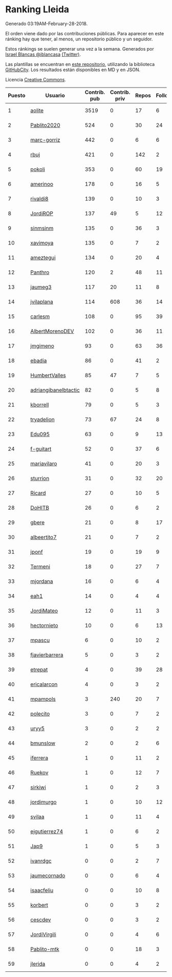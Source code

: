 # Ranking Lleida

Generado 03:19AM-February-28-2018.

El orden viene dado por las contribuciones públicas. Para aparecer en este ránking hay que tener, al menos, un repositorio público y un seguidor.

Estos ránkings se suelen generar una vez a la semana. Generados por [Israel Blancas @iblancasa](https://github.com/iblancasa/) [(Twitter)](https://twitter.com/iblancasa).

Las plantillas se encuentran en [este repositorio](https://github.com/iblancasa/GH-Spanish-Ranking), utilizando la biblioteca [GitHubCity](https://github.com/iblancasa/GitHubCity). Los resultados están disponibles en MD y en JSON.

Licencia [Creative Commons](https://creativecommons.org/licenses/by/4.0/).

| Puesto   |  Usuario  | Contrib. pub | Contrib. priv |Repos| Followers | Desde |  Avatar  |
|----------|-----------|--------------|---------------|-----|-----------|-------|----------|
|1|[aolite](https://github.com/aolite)|3519|0|17|6|2013-06-03|![aolite](https://avatars0.githubusercontent.com/u/4601466)|
|2|[Pablito2020](https://github.com/Pablito2020)|524|0|30|24|2016-04-24|![Pablito2020](https://avatars0.githubusercontent.com/u/18640261)|
|3|[marc-gorriz](https://github.com/marc-gorriz)|442|0|6|6|2016-06-02|![marc-gorriz](https://avatars1.githubusercontent.com/u/19705023)|
|4|[rbuj](https://github.com/rbuj)|421|0|142|2|2014-12-12|![rbuj](https://avatars2.githubusercontent.com/u/10171411)|
|5|[pokoli](https://github.com/pokoli)|353|0|60|19|2011-10-30|![pokoli](https://avatars0.githubusercontent.com/u/1160726)|
|6|[amerinoo](https://github.com/amerinoo)|178|0|16|5|2015-02-16|![amerinoo](https://avatars0.githubusercontent.com/u/11027833)|
|7|[rivaldi8](https://github.com/rivaldi8)|139|0|10|3|2011-11-11|![rivaldi8](https://avatars1.githubusercontent.com/u/1187977)|
|8|[JordiROP](https://github.com/JordiROP)|137|49|5|12|2016-02-08|![JordiROP](https://avatars1.githubusercontent.com/u/17128072)|
|9|[sinmsinm](https://github.com/sinmsinm)|135|0|36|3|2012-05-16|![sinmsinm](https://avatars1.githubusercontent.com/u/1745437)|
|10|[xavimoya](https://github.com/xavimoya)|135|0|7|2|2014-11-25|![xavimoya](https://avatars3.githubusercontent.com/u/9944686)|
|11|[ameztegui](https://github.com/ameztegui)|134|0|20|4|2014-07-02|![ameztegui](https://avatars2.githubusercontent.com/u/8050937)|
|12|[Panthro](https://github.com/Panthro)|120|2|48|11|2012-03-22|![Panthro](https://avatars3.githubusercontent.com/u/1565421)|
|13|[jaumeg3](https://github.com/jaumeg3)|117|20|11|8|2016-07-14|![jaumeg3](https://avatars1.githubusercontent.com/u/20457801)|
|14|[jvilaplana](https://github.com/jvilaplana)|114|608|36|14|2011-04-15|![jvilaplana](https://avatars3.githubusercontent.com/u/732164)|
|15|[carlesm](https://github.com/carlesm)|108|0|95|39|2008-05-01|![carlesm](https://avatars3.githubusercontent.com/u/9011)|
|16|[AlbertMorenoDEV](https://github.com/AlbertMorenoDEV)|102|0|36|11|2010-03-04|![AlbertMorenoDEV](https://avatars2.githubusercontent.com/u/216042)|
|17|[jmgimeno](https://github.com/jmgimeno)|93|0|63|36|2011-04-08|![jmgimeno](https://avatars2.githubusercontent.com/u/718396)|
|18|[ebadia](https://github.com/ebadia)|86|0|41|2|2009-12-08|![ebadia](https://avatars3.githubusercontent.com/u/164689)|
|19|[HumbertValles](https://github.com/HumbertValles)|85|47|7|5|2017-02-13|![HumbertValles](https://avatars2.githubusercontent.com/u/25740901)|
|20|[adriangibanelbtactic](https://github.com/adriangibanelbtactic)|82|0|5|8|2012-01-15|![adriangibanelbtactic](https://avatars1.githubusercontent.com/u/1331363)|
|21|[kborrell](https://github.com/kborrell)|79|0|5|3|2015-02-17|![kborrell](https://avatars2.githubusercontent.com/u/11043037)|
|22|[tryadelion](https://github.com/tryadelion)|73|67|24|8|2013-03-05|![tryadelion](https://avatars2.githubusercontent.com/u/3778474)|
|23|[Edu095](https://github.com/Edu095)|63|0|9|13|2015-04-07|![Edu095](https://avatars3.githubusercontent.com/u/11843087)|
|24|[f-guitart](https://github.com/f-guitart)|52|0|37|6|2014-03-09|![f-guitart](https://avatars3.githubusercontent.com/u/6899142)|
|25|[mariavilaro](https://github.com/mariavilaro)|41|0|20|3|2015-01-13|![mariavilaro](https://avatars1.githubusercontent.com/u/10522884)|
|26|[sturrion](https://github.com/sturrion)|31|0|32|20|2013-08-23|![sturrion](https://avatars3.githubusercontent.com/u/5296219)|
|27|[Ricard](https://github.com/Ricard)|27|0|10|5|2009-12-13|![Ricard](https://avatars3.githubusercontent.com/u/167117)|
|28|[DoHITB](https://github.com/DoHITB)|26|0|6|2|2016-01-19|![DoHITB](https://avatars1.githubusercontent.com/u/16784764)|
|29|[gbere](https://github.com/gbere)|21|0|8|17|2012-01-13|![gbere](https://avatars0.githubusercontent.com/u/1327334)|
|30|[albeertito7](https://github.com/albeertito7)|21|0|7|2|2017-02-13|![albeertito7](https://avatars1.githubusercontent.com/u/25740911)|
|31|[jponf](https://github.com/jponf)|19|0|19|9|2013-03-13|![jponf](https://avatars2.githubusercontent.com/u/3852560)|
|32|[Termeni](https://github.com/Termeni)|18|0|27|7|2014-03-10|![Termeni](https://avatars1.githubusercontent.com/u/6905912)|
|33|[mjordana](https://github.com/mjordana)|16|0|6|4|2014-11-19|![mjordana](https://avatars1.githubusercontent.com/u/9840099)|
|34|[eah1](https://github.com/eah1)|14|0|4|4|2015-02-17|![eah1](https://avatars3.githubusercontent.com/u/11043022)|
|35|[JordiMateo](https://github.com/JordiMateo)|12|0|11|3|2016-03-10|![JordiMateo](https://avatars3.githubusercontent.com/u/17766957)|
|36|[hectornieto](https://github.com/hectornieto)|10|0|6|13|2014-04-15|![hectornieto](https://avatars0.githubusercontent.com/u/7302862)|
|37|[mpascu](https://github.com/mpascu)|6|0|10|2|2015-02-12|![mpascu](https://avatars3.githubusercontent.com/u/10977699)|
|38|[fjavierbarrera](https://github.com/fjavierbarrera)|5|0|3|2|2014-12-16|![fjavierbarrera](https://avatars1.githubusercontent.com/u/10211156)|
|39|[etrepat](https://github.com/etrepat)|4|0|39|28|2009-11-04|![etrepat](https://avatars0.githubusercontent.com/u/148851)|
|40|[ericalarcon](https://github.com/ericalarcon)|4|0|3|2|2013-08-28|![ericalarcon](https://avatars2.githubusercontent.com/u/5327861)|
|41|[mpampols](https://github.com/mpampols)|3|240|20|7|2010-11-12|![mpampols](https://avatars1.githubusercontent.com/u/479534)|
|42|[polecito](https://github.com/polecito)|3|0|7|2|2013-07-30|![polecito](https://avatars1.githubusercontent.com/u/5122186)|
|43|[uryy5](https://github.com/uryy5)|3|0|2|2|2014-10-07|![uryy5](https://avatars1.githubusercontent.com/u/9052385)|
|44|[bmunslow](https://github.com/bmunslow)|2|0|2|6|2010-06-03|![bmunslow](https://avatars1.githubusercontent.com/u/295192)|
|45|[iferrera](https://github.com/iferrera)|1|0|11|2|2011-09-23|![iferrera](https://avatars0.githubusercontent.com/u/1073857)|
|46|[Ruekov](https://github.com/Ruekov)|1|0|12|7|2010-12-27|![Ruekov](https://avatars0.githubusercontent.com/u/537713)|
|47|[sirkiwi](https://github.com/sirkiwi)|1|0|2|3|2011-07-01|![sirkiwi](https://avatars2.githubusercontent.com/u/888555)|
|48|[jordimurgo](https://github.com/jordimurgo)|1|0|10|12|2013-10-23|![jordimurgo](https://avatars2.githubusercontent.com/u/5759992)|
|49|[svilaa](https://github.com/svilaa)|1|0|11|4|2013-09-23|![svilaa](https://avatars0.githubusercontent.com/u/5521724)|
|50|[ejgutierrez74](https://github.com/ejgutierrez74)|1|0|6|2|2015-03-14|![ejgutierrez74](https://avatars2.githubusercontent.com/u/11474846)|
|51|[Jap9](https://github.com/Jap9)|1|0|5|3|2016-02-09|![Jap9](https://avatars1.githubusercontent.com/u/17140922)|
|52|[ivanrdgc](https://github.com/ivanrdgc)|0|0|2|7|2012-03-28|![ivanrdgc](https://avatars3.githubusercontent.com/u/1584955)|
|53|[jaumecornado](https://github.com/jaumecornado)|0|0|6|4|2011-02-14|![jaumecornado](https://avatars0.githubusercontent.com/u/617176)|
|54|[isaacfeliu](https://github.com/isaacfeliu)|0|0|10|8|2008-04-10|![isaacfeliu](https://avatars0.githubusercontent.com/u/6287)|
|55|[korbert](https://github.com/korbert)|0|0|3|2|2013-03-08|![korbert](https://avatars2.githubusercontent.com/u/3808843)|
|56|[cescdev](https://github.com/cescdev)|0|0|3|2|2013-09-20|![cescdev](https://avatars0.githubusercontent.com/u/5502251)|
|57|[JordiVirgili](https://github.com/JordiVirgili)|0|0|4|6|2013-11-27|![JordiVirgili](https://avatars3.githubusercontent.com/u/6048532)|
|58|[Pablito-mtk](https://github.com/Pablito-mtk)|0|0|18|3|2016-09-29|![Pablito-mtk](https://avatars2.githubusercontent.com/u/22517501)|
|59|[jlerida](https://github.com/jlerida)|0|0|4|2|2015-05-12|![jlerida](https://avatars1.githubusercontent.com/u/12414567)|
